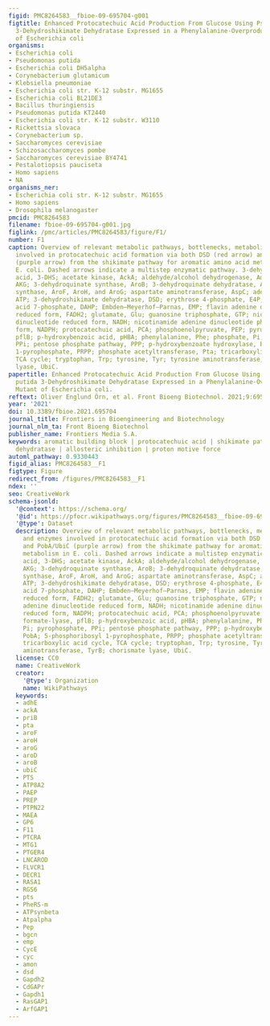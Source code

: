 ```yaml
---
figid: PMC8264583__fbioe-09-695704-g001
figtitle: Enhanced Protocatechuic Acid Production From Glucose Using Pseudomonas putida
  3-Dehydroshikimate Dehydratase Expressed in a Phenylalanine-Overproducing Mutant
  of Escherichia coli
organisms:
- Escherichia coli
- Pseudomonas putida
- Escherichia coli DH5alpha
- Corynebacterium glutamicum
- Klebsiella pneumoniae
- Escherichia coli str. K-12 substr. MG1655
- Escherichia coli BL21DE3
- Bacillus thuringiensis
- Pseudomonas putida KT2440
- Escherichia coli str. K-12 substr. W3110
- Rickettsia slovaca
- Corynebacterium sp.
- Saccharomyces cerevisiae
- Schizosaccharomyces pombe
- Saccharomyces cerevisiae BY4741
- Pestalotiopsis pauciseta
- Homo sapiens
- NA
organisms_ner:
- Escherichia coli str. K-12 substr. MG1655
- Homo sapiens
- Drosophila melanogaster
pmcid: PMC8264583
filename: fbioe-09-695704-g001.jpg
figlink: /pmc/articles/PMC8264583/figure/F1/
number: F1
caption: Overview of relevant metabolic pathways, bottlenecks, metabolites, and enzymes
  involved in protocatechuic acid formation via both DSD (red arrow) and PobA/UbiC
  (purple arrow) from the shikimate pathway for aromatic amino acid metabolism in
  E. coli. Dashed arrows indicate a multistep enzymatic pathway. 3-dehydroshikimic
  acid, 3-DHS; acetate kinase, AckA; aldehyde/alcohol dehydrogenase, AdhE; α-ketoglutarate,
  AKG; 3-dehydroquinate synthase, AroB; 3-dehydroquinate dehydratase, AroD; 3-deoxy-7-phosphoheptulonate
  synthase, AroF, AroH, and AroG; aspartate aminotransferase, AspC; adenosine triphosphate,
  ATP; 3-dehydroshikimate dehydratase, DSD; erythrose 4-phosphate, E4P; 3-deoxy-D-arabino-heptulosonic
  acid 7-phosphate, DAHP; Embden–Meyerhof–Parnas, EMP; flavin adenine dinucleotide
  reduced form, FADH2; glutamate, Glu; guanosine triphosphate, GTP; nicotinamide adenine
  dinucleotide reduced form, NADH; nicotinamide adenine dinucleotide phosphate reduced
  form, NADPH; protocatechuic acid, PCA; phosphoenolpyruvate, PEP; pyruvate formate-lyase,
  pflB; p-hydroxybenzoic acid, pHBA; phenylalanine, Phe; phosphate, Pi; pyrophosphate,
  PPi; pentose phosphate pathway, PPP; p-hydroxybenzoate hydroxylase, PobA; 5-phosphoribosyl
  1-pyrophosphate, PRPP; phosphate acetyltransferase, Pta; tricarboxylic acid cycle,
  TCA cycle; tryptophan, Trp; tyrosine, Tyr; tyrosine aminotransferase, TyrB; chorismate
  lyase, UbiC.
papertitle: Enhanced Protocatechuic Acid Production From Glucose Using Pseudomonas
  putida 3-Dehydroshikimate Dehydratase Expressed in a Phenylalanine-Overproducing
  Mutant of Escherichia coli.
reftext: Oliver Englund Örn, et al. Front Bioeng Biotechnol. 2021;9:695704.
year: '2021'
doi: 10.3389/fbioe.2021.695704
journal_title: Frontiers in Bioengineering and Biotechnology
journal_nlm_ta: Front Bioeng Biotechnol
publisher_name: Frontiers Media S.A.
keywords: aromatic building block | protocatechuic acid | shikimate pathway | 3-dehydroshikimate
  dehydratase | allosteric inhibition | proton motive force
automl_pathway: 0.9330443
figid_alias: PMC8264583__F1
figtype: Figure
redirect_from: /figures/PMC8264583__F1
ndex: ''
seo: CreativeWork
schema-jsonld:
  '@context': https://schema.org/
  '@id': https://pfocr.wikipathways.org/figures/PMC8264583__fbioe-09-695704-g001.html
  '@type': Dataset
  description: Overview of relevant metabolic pathways, bottlenecks, metabolites,
    and enzymes involved in protocatechuic acid formation via both DSD (red arrow)
    and PobA/UbiC (purple arrow) from the shikimate pathway for aromatic amino acid
    metabolism in E. coli. Dashed arrows indicate a multistep enzymatic pathway. 3-dehydroshikimic
    acid, 3-DHS; acetate kinase, AckA; aldehyde/alcohol dehydrogenase, AdhE; α-ketoglutarate,
    AKG; 3-dehydroquinate synthase, AroB; 3-dehydroquinate dehydratase, AroD; 3-deoxy-7-phosphoheptulonate
    synthase, AroF, AroH, and AroG; aspartate aminotransferase, AspC; adenosine triphosphate,
    ATP; 3-dehydroshikimate dehydratase, DSD; erythrose 4-phosphate, E4P; 3-deoxy-D-arabino-heptulosonic
    acid 7-phosphate, DAHP; Embden–Meyerhof–Parnas, EMP; flavin adenine dinucleotide
    reduced form, FADH2; glutamate, Glu; guanosine triphosphate, GTP; nicotinamide
    adenine dinucleotide reduced form, NADH; nicotinamide adenine dinucleotide phosphate
    reduced form, NADPH; protocatechuic acid, PCA; phosphoenolpyruvate, PEP; pyruvate
    formate-lyase, pflB; p-hydroxybenzoic acid, pHBA; phenylalanine, Phe; phosphate,
    Pi; pyrophosphate, PPi; pentose phosphate pathway, PPP; p-hydroxybenzoate hydroxylase,
    PobA; 5-phosphoribosyl 1-pyrophosphate, PRPP; phosphate acetyltransferase, Pta;
    tricarboxylic acid cycle, TCA cycle; tryptophan, Trp; tyrosine, Tyr; tyrosine
    aminotransferase, TyrB; chorismate lyase, UbiC.
  license: CC0
  name: CreativeWork
  creator:
    '@type': Organization
    name: WikiPathways
  keywords:
  - adhE
  - ackA
  - priB
  - pta
  - aroF
  - aroH
  - aroG
  - aroD
  - aroB
  - ubiC
  - PTS
  - ATP8A2
  - PAEP
  - PREP
  - PTPN22
  - MAEA
  - GP6
  - F11
  - PTCRA
  - MTG1
  - PTGER4
  - LNCAROD
  - FLVCR1
  - DECR1
  - RASA1
  - RGS6
  - pts
  - PheRS-m
  - ATPsynbeta
  - Atpalpha
  - Pep
  - bgcn
  - emp
  - CycE
  - cyc
  - amon
  - dsd
  - Gapdh2
  - CdGAPr
  - Gapdh1
  - RasGAP1
  - ArfGAP1
---
```

